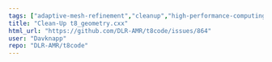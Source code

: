 ```yaml
---
tags: ["adaptive-mesh-refinement","cleanup","high-performance-computing","hpc","manual_trigger_date_event","mesh","modeling","mpi","parallel","parallel-computing","prioritylow","shouldn't-take-long","simulation","workloadlow"]
title: "Clean-Up t8_geometry.cxx"
html_url: "https://github.com/DLR-AMR/t8code/issues/864"
user: "Davknapp"
repo: "DLR-AMR/t8code"
---
```


